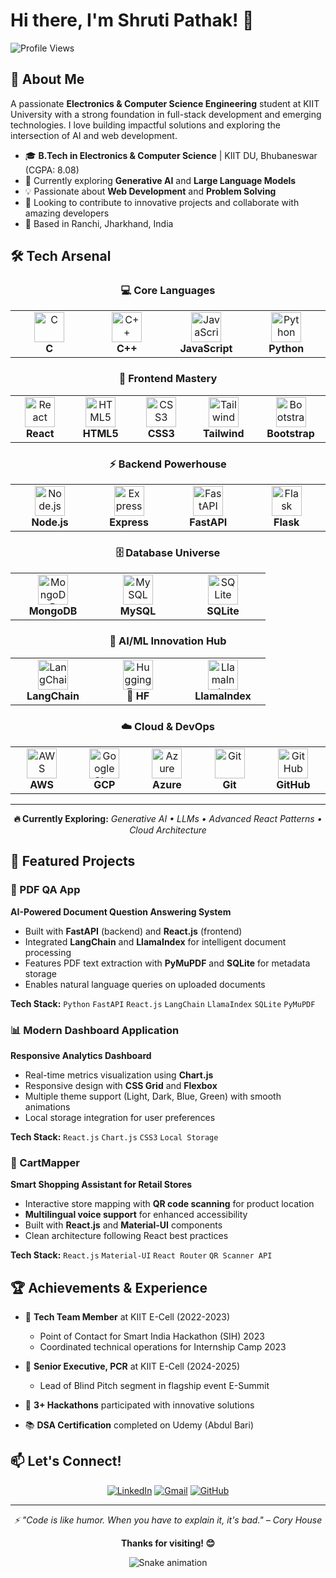 # Hi there, I'm Shruti Pathak! 👋

![Profile Views](https://komarev.com/ghpvc/?username=yourusername&color=brightgreen)

## 🚀 About Me

A passionate **Electronics & Computer Science Engineering** student at KIIT University with a strong foundation in full-stack development and emerging technologies. I love building impactful solutions and exploring the intersection of AI and web development.

- 🎓 **B.Tech in Electronics & Computer Science** | KIIT DU, Bhubaneswar (CGPA: 8.08)
- 🌱 Currently exploring **Generative AI** and **Large Language Models**
- 💡 Passionate about **Web Development** and **Problem Solving**
- 🎯 Looking to contribute to innovative projects and collaborate with amazing developers
- 📍 Based in Ranchi, Jharkhand, India

## 🛠️ Tech Arsenal

<div align="center">

### 💻 Core Languages
<table>
  <tr>
    <td align="center" width="120">
      <img src="https://skillicons.dev/icons?i=c" width="48" height="48" alt="C" />
      <br><strong>C</strong>
    </td>
    <td align="center" width="120">
      <img src="https://skillicons.dev/icons?i=cpp" width="48" height="48" alt="C++" />
      <br><strong>C++</strong>
    </td>
    <td align="center" width="120">
      <img src="https://skillicons.dev/icons?i=js" width="48" height="48" alt="JavaScript" />
      <br><strong>JavaScript</strong>
    </td>
    <td align="center" width="120">
      <img src="https://skillicons.dev/icons?i=python" width="48" height="48" alt="Python" />
      <br><strong>Python</strong>
    </td>
  </tr>
</table>

### 🎨 Frontend Mastery
<table>
  <tr>
    <td align="center" width="120">
      <img src="https://skillicons.dev/icons?i=react" width="48" height="48" alt="React" />
      <br><strong>React</strong>
    </td>
    <td align="center" width="120">
      <img src="https://skillicons.dev/icons?i=html" width="48" height="48" alt="HTML5" />
      <br><strong>HTML5</strong>
    </td>
    <td align="center" width="120">
      <img src="https://skillicons.dev/icons?i=css" width="48" height="48" alt="CSS3" />
      <br><strong>CSS3</strong>
    </td>
    <td align="center" width="120">
      <img src="https://skillicons.dev/icons?i=tailwind" width="48" height="48" alt="Tailwind" />
      <br><strong>Tailwind</strong>
    </td>
    <td align="center" width="120">
      <img src="https://skillicons.dev/icons?i=bootstrap" width="48" height="48" alt="Bootstrap" />
      <br><strong>Bootstrap</strong>
    </td>
  </tr>
</table>

### ⚡ Backend Powerhouse
<table>
  <tr>
    <td align="center" width="120">
      <img src="https://skillicons.dev/icons?i=nodejs" width="48" height="48" alt="Node.js" />
      <br><strong>Node.js</strong>
    </td>
    <td align="center" width="120">
      <img src="https://skillicons.dev/icons?i=express" width="48" height="48" alt="Express" />
      <br><strong>Express</strong>
    </td>
    <td align="center" width="120">
      <img src="https://skillicons.dev/icons?i=fastapi" width="48" height="48" alt="FastAPI" />
      <br><strong>FastAPI</strong>
    </td>
    <td align="center" width="120">
      <img src="https://skillicons.dev/icons?i=flask" width="48" height="48" alt="Flask" />
      <br><strong>Flask</strong>
    </td>
  </tr>
</table>

### 🗄️ Database Universe
<table>
  <tr>
    <td align="center" width="120">
      <img src="https://skillicons.dev/icons?i=mongodb" width="48" height="48" alt="MongoDB" />
      <br><strong>MongoDB</strong>
    </td>
    <td align="center" width="120">
      <img src="https://skillicons.dev/icons?i=mysql" width="48" height="48" alt="MySQL" />
      <br><strong>MySQL</strong>
    </td>
    <td align="center" width="120">
      <img src="https://skillicons.dev/icons?i=sqlite" width="48" height="48" alt="SQLite" />
      <br><strong>SQLite</strong>
    </td>
  </tr>
</table>

### 🤖 AI/ML Innovation Hub
<table>
  <tr>
    <td align="center" width="120">
      <img src="https://cdn.jsdelivr.net/gh/devicons/devicon/icons/python/python-original.svg" width="48" height="48" alt="LangChain" />
      <br><strong>LangChain</strong>
    </td>
    <td align="center" width="120">
      <img src="https://huggingface.co/front/assets/huggingface_logo-noborder.svg" width="48" height="48" alt="Hugging Face" />
      <br><strong>🤗 HF</strong>
    </td>
    <td align="center" width="120">
      <img src="https://raw.githubusercontent.com/run-llama/logos/main/LlamaIndex%20Icon%20Square.png" width="48" height="48" alt="LlamaIndex" />
      <br><strong>LlamaIndex</strong>
    </td>
  </tr>
</table>

### ☁️ Cloud & DevOps
<table>
  <tr>
    <td align="center" width="120">
      <img src="https://skillicons.dev/icons?i=aws" width="48" height="48" alt="AWS" />
      <br><strong>AWS</strong>
    </td>
    <td align="center" width="120">
      <img src="https://skillicons.dev/icons?i=gcp" width="48" height="48" alt="Google Cloud" />
      <br><strong>GCP</strong>
    </td>
    <td align="center" width="120">
      <img src="https://skillicons.dev/icons?i=azure" width="48" height="48" alt="Azure" />
      <br><strong>Azure</strong>
    </td>
    <td align="center" width="120">
      <img src="https://skillicons.dev/icons?i=git" width="48" height="48" alt="Git" />
      <br><strong>Git</strong>
    </td>
    <td align="center" width="120">
      <img src="https://skillicons.dev/icons?i=github" width="48" height="48" alt="GitHub" />
      <br><strong>GitHub</strong>
    </td>
  </tr>
</table>

</div>

---

<div align="center">



**🔥 Currently Exploring:** *Generative AI • LLMs • Advanced React Patterns • Cloud Architecture*

</div>

## 🌟 Featured Projects

### 🤖 PDF QA App
**AI-Powered Document Question Answering System**
- Built with **FastAPI** (backend) and **React.js** (frontend)
- Integrated **LangChain** and **LlamaIndex** for intelligent document processing
- Features PDF text extraction with **PyMuPDF** and **SQLite** for metadata storage
- Enables natural language queries on uploaded documents

**Tech Stack:** `Python` `FastAPI` `React.js` `LangChain` `LlamaIndex` `SQLite` `PyMuPDF`

### 📊 Modern Dashboard Application
**Responsive Analytics Dashboard**
- Real-time metrics visualization using **Chart.js**
- Responsive design with **CSS Grid** and **Flexbox**
- Multiple theme support (Light, Dark, Blue, Green) with smooth animations
- Local storage integration for user preferences

**Tech Stack:** `React.js` `Chart.js` `CSS3` `Local Storage`

### 🛒 CartMapper
**Smart Shopping Assistant for Retail Stores**
- Interactive store mapping with **QR code scanning** for product location
- **Multilingual voice support** for enhanced accessibility
- Built with **React.js** and **Material-UI** components
- Clean architecture following React best practices

**Tech Stack:** `React.js` `Material-UI` `React Router` `QR Scanner API`





## 🏆 Achievements & Experience

- 🎯 **Tech Team Member** at KIIT E-Cell (2022-2023)
  - Point of Contact for Smart India Hackathon (SIH) 2023
  - Coordinated technical operations for Internship Camp 2023

- 👥 **Senior Executive, PCR** at KIIT E-Cell (2024-2025)
  - Lead of Blind Pitch segment in flagship event E-Summit

- 🏅 **3+ Hackathons** participated with innovative solutions
- 📚 **DSA Certification** completed on Udemy (Abdul Bari)

## 📫 Let's Connect!

<div align="center">
  
[![LinkedIn](https://img.shields.io/badge/LinkedIn-0077B5?style=for-the-badge&logo=linkedin&logoColor=white)](https://www.linkedin.com/in/shruti-pathak-384735277/)
[![Gmail](https://img.shields.io/badge/Gmail-D14836?style=for-the-badge&logo=gmail&logoColor=white)](mailto:sp.18pathak@gmail.com)
[![GitHub](https://img.shields.io/badge/GitHub-100000?style=for-the-badge&logo=github&logoColor=white)](https://github.com/Shrutipathak18)

</div>

---

<div align="center">
  <i>⚡ "Code is like humor. When you have to explain it, it's bad." – Cory House</i>
</div>

<div align="center">
  
  **Thanks for visiting! 😊**
  
  ![Snake animation](https://github.com/yourusername/yourusername/blob/output/github-contribution-grid-snake.svg)
  
</div>
